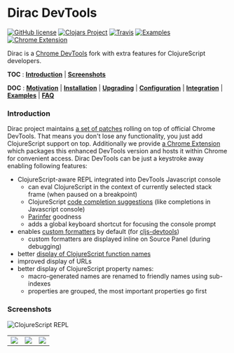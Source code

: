 # Dirac DevTools

[![GitHub license](https://img.shields.io/badge/license-MIT-blue.svg)](license.txt) 
[![Clojars Project](https://img.shields.io/clojars/v/binaryage/dirac.svg)](https://clojars.org/binaryage/dirac) 
[![Travis](https://img.shields.io/travis/binaryage/dirac/master.svg)](https://travis-ci.org/binaryage/dirac) 
[![Examples](https://img.shields.io/badge/project-examples-ff69b4.svg)](https://github.com/binaryage/dirac/tree/master/examples) 
[![Chrome Extension](https://img.shields.io/badge/chrome-extension-ebb338.svg)](https://chrome.google.com/webstore/detail/dirac-devtools/kbkdngfljkchidcjpnfcgcokkbhlkogi)

Dirac is a [Chrome DevTools][1] fork with extra features for ClojureScript developers.

**TOC** 
: **[Introduction](#introduction)**
| **[Screenshots](#screenshots)**

**DOC** 
: **[Motivation](docs/motivation.md)**
| **[Installation](docs/installation.md)**
| **[Upgrading](docs/upgrading.md)**
| **[Configuration](docs/configuration.md)**
| **[Integration](docs/integration.md)**
| **[Examples](https://github.com/binaryage/dirac/tree/master/examples)**
| **[FAQ](docs/faq.md)**

### Introduction

Dirac project maintains [a set of patches][2] rolling on top of official Chrome DevTools.
That means you don't lose any functionality, you just add ClojureScript support on top.
Additionally we provide [a Chrome Extension][3] which packages this enhanced DevTools version and hosts it within Chrome for convenient access.
Dirac DevTools can be just a keystroke away enabling following features:

  * ClojureScript-aware REPL integrated into DevTools Javascript console
    * can eval ClojureScript in the context of currently selected stack frame (when paused on a breakpoint)
    * ClojureScript [code completion suggestions][4] (like completions in Javascript console)
    * [Parinfer][5] goodness
    * adds a global keyboard shortcut for focusing the console prompt
  * enables [custom formatters][6] by default (for [cljs-devtools][7])
     * custom formatters are displayed inline on Source Panel (during debugging)
  * better [display of ClojureScript function names][8]
  * improved display of URLs
  * better display of ClojureScript property names:
    * macro-generated names are renamed to friendly names using sub-indexes
    * properties are grouped, the most important properties go first

### Screenshots

![ClojureScript REPL][9]

<table>
<tr>
<td><a href="https://box.binaryage.com/dirac-general-completions.png"><img src="https://box.binaryage.com/dirac-general-completions.png"></a></td>
<td><a href="https://box.binaryage.com/dirac-ns-completions.png"><img src="https://box.binaryage.com/dirac-ns-completions.png"></a></td>
<td><a href="https://box.binaryage.com/dirac-js-completions.png"><img src="https://box.binaryage.com/dirac-js-completions.png"></a></td>
</tr>
</table>

[1]: https://developer.chrome.com/devtools
[2]: https://github.com/binaryage/dirac/commit/devtools-diff
[3]: https://chrome.google.com/webstore/detail/dirac-devtools/kbkdngfljkchidcjpnfcgcokkbhlkogi
[4]: https://github.com/binaryage/dirac/releases/tag/v0.4.0
[5]: https://shaunlebron.github.io/parinfer
[6]: https://docs.google.com/document/d/1FTascZXT9cxfetuPRT2eXPQKXui4nWFivUnS_335T3U
[7]: https://github.com/binaryage/cljs-devtools
[8]: https://box.binaryage.com/dirac-non-trivial-beautified-stack-trace.png
[9]: https://box.binaryage.com/dirac-main-01.png
